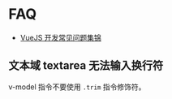 # FAQ

- [VueJS 开发常见问题集锦](https://segmentfault.com/a/1190000010230843)

## 文本域 textarea 无法输入换行符

v-model 指令不要使用 `.trim` 指令修饰符。
